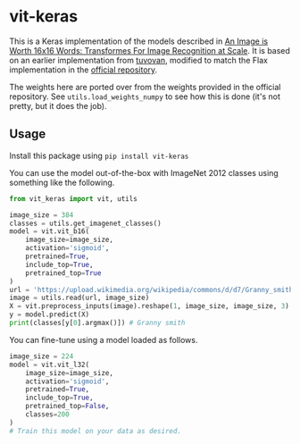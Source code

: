 # vit-keras
This is a Keras implementation of the models described in [An Image is Worth 16x16 Words:
Transformes For Image Recognition at Scale](https://arxiv.org/pdf/2010.11929.pdf). It is based on an earlier implementation from [tuvovan](https://github.com/tuvovan/Vision_Transformer_Keras), modified to match the Flax implementation in the [official repository](https://github.com/google-research/vision_transformer).

The weights here are ported over from the weights provided in the official repository. See `utils.load_weights_numpy` to see how this is done (it's not pretty, but it does the job).

## Usage
Install this package using `pip install vit-keras`

You can use the model out-of-the-box with ImageNet 2012 classes using
something like the following.

```python
from vit_keras import vit, utils

image_size = 384
classes = utils.get_imagenet_classes()
model = vit.vit_b16(
    image_size=image_size,
    activation='sigmoid',
    pretrained=True,
    include_top=True,
    pretrained_top=True
)
url = 'https://upload.wikimedia.org/wikipedia/commons/d/d7/Granny_smith_and_cross_section.jpg'
image = utils.read(url, image_size)
X = vit.preprocess_inputs(image).reshape(1, image_size, image_size, 3)
y = model.predict(X)
print(classes[y[0].argmax()]) # Granny smith
```

You can fine-tune using a model loaded as follows.

```python
image_size = 224
model = vit.vit_l32(
    image_size=image_size,
    activation='sigmoid',
    pretrained=True,
    include_top=True,
    pretrained_top=False,
    classes=200
)
# Train this model on your data as desired.
```
